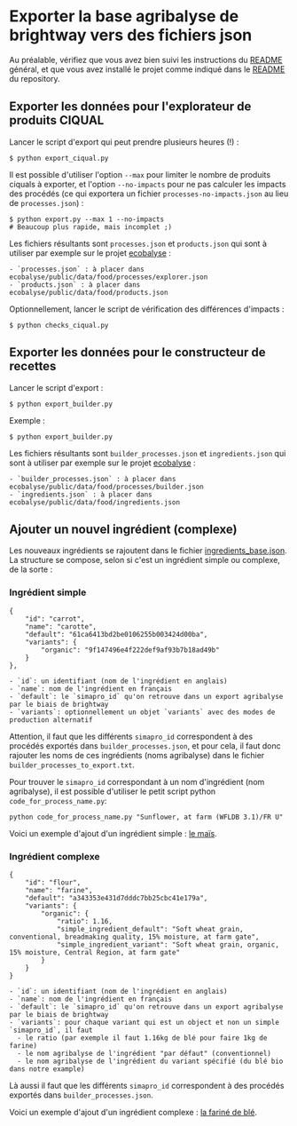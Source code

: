 # Exporter la base agribalyse de brightway vers des fichiers json

Au préalable, vérifiez que vous avez bien suivi les instructions du
[README](../../README.md) général, et que vous avez installé le projet comme
indiqué dans le [README](../../../README.md) du repository.

## Exporter les données pour l'explorateur de produits CIQUAL

Lancer le script d'export qui peut prendre plusieurs heures (!) :

    $ python export_ciqual.py

Il est possible d'utiliser l'option `--max` pour limiter le nombre de produits
ciquals à exporter, et l'option `--no-impacts` pour ne pas calculer les impacts
des procédés (ce qui exportera un fichier `processes-no-impacts.json` au lieu de
`processes.json`) :

    $ python export.py --max 1 --no-impacts
    # Beaucoup plus rapide, mais incomplet ;)

Les fichiers résultants sont `processes.json` et `products.json` qui sont à
utiliser par exemple sur le projet
[ecobalyse](https://github.com/MTES-MCT/ecobalyse/) :

    - `processes.json` : à placer dans ecobalyse/public/data/food/processes/explorer.json
    - `products.json` : à placer dans ecobalyse/public/data/food/products.json

Optionnellement, lancer le script de vérification des différences d'impacts :

    $ python checks_ciqual.py

## Exporter les données pour le constructeur de recettes

Lancer le script d'export :

    $ python export_builder.py

Exemple :

    $ python export_builder.py

Les fichiers résultants sont `builder_processes.json` et `ingredients.json` qui sont à
utiliser par exemple sur le projet
[ecobalyse](https://github.com/MTES-MCT/ecobalyse/) :

    - `builder_processes.json` : à placer dans ecobalyse/public/data/food/processes/builder.json
    - `ingredients.json` : à placer dans ecobalyse/public/data/food/ingredients.json

## Ajouter un nouvel ingrédient (complexe)

Les nouveaux ingrédients se rajoutent dans le fichier
[ingredients_base.json](./ingredients_base.json). La structure se compose, selon
si c'est un ingrédient simple ou complexe, de la sorte :

### Ingrédient simple

    {
        "id": "carrot",
        "name": "carotte",
        "default": "61ca6413bd2be0106255b003424d00ba",
        "variants": {
            "organic": "9f147496e4f222def9af93b7b18ad49b"
        }
    },

    - `id`: un identifiant (nom de l'ingrédient en anglais)
    - `name`: nom de l'ingrédient en français
    - `default`: le `simapro_id` qu'on retrouve dans un export agribalyse par le biais de brightway
    - `variants`: optionnellement un objet `variants` avec des modes de production alternatif

Attention, il faut que les différents `simapro_id` correspondent à des procédés
exportés dans `builder_processes.json`, et pour cela, il faut donc rajouter les
noms de ces ingrédients (noms agribalyse) dans le fichier `builder_processes_to_export.txt`.

Pour trouver le `simapro_id` correspondant à un nom d'ingrédient (nom
agribalyse), il est possible d'utiliser le petit script python
`code_for_process_name.py`:

    python code_for_process_name.py "Sunflower, at farm (WFLDB 3.1)/FR U"

Voici un exemple d'ajout d'un ingrédient simple : [le
maïs](https://github.com/MTES-MCT/ecobalyse-data/pull/14/commits/0dc2091095002c4f13b5147fe819ef6afa49e22f).

### Ingrédient complexe

    {
        "id": "flour",
        "name": "farine",
        "default": "a343353e431d7dddc7bb25cbc41e179a",
        "variants": {
            "organic": {
                "ratio": 1.16,
                "simple_ingredient_default": "Soft wheat grain, conventional, breadmaking quality, 15% moisture, at farm gate",
                "simple_ingredient_variant": "Soft wheat grain, organic, 15% moisture, Central Region, at farm gate"
            }
        }
    }

    - `id`: un identifiant (nom de l'ingrédient en anglais)
    - `name`: nom de l'ingrédient en français
    - `default`: le `simapro_id` qu'on retrouve dans un export agribalyse par le biais de brightway
    - `variants`: pour chaque variant qui est un object et non un simple `simapro_id`, il faut
      - le ratio (par exemple il faut 1.16kg de blé pour faire 1kg de farine)
      - le nom agribalyse de l'ingrédient "par défaut" (conventionnel)
      - le nom agribalyse de l'ingrédient du variant spécifié (du blé bio dans notre example)

Là aussi il faut que les différents `simapro_id` correspondent à des procédés
exportés dans `builder_processes.json`.

Voici un exemple d'ajout d'un ingrédient complexe : [la fariné de
blé](https://github.com/MTES-MCT/ecobalyse-data/pull/11/commits/2c7817d310fbc65bb954e339fcaf45369f0b5abe).
